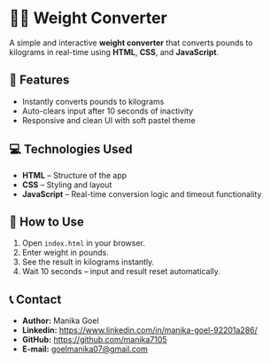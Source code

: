 # 🏋️‍♀️ Weight Converter   

A simple and interactive **weight converter** that converts pounds to kilograms in real-time using **HTML**, **CSS**, and **JavaScript**.   


## 🔧 Features  

* Instantly converts pounds to kilograms   
* Auto-clears input after 10 seconds of inactivity   
* Responsive and clean UI with soft pastel theme


## 💻 Technologies Used   

* **HTML** – Structure of the app   
* **CSS** – Styling and layout   
* **JavaScript** – Real-time conversion logic and timeout functionality


## 🚀 How to Use

1. Open ```index.html``` in your browser.   
2. Enter weight in pounds.   
3. See the result in kilograms instantly.   
4. Wait 10 seconds – input and result reset automatically.


## 📞 Contact  

* **Author:** Manika Goel
* **Linkedin:** https://www.linkedin.com/in/manika-goel-92201a286/
* **GitHub:** https://github.com/manika7105
* **E-mail:** goelmanika07@gmail.com
